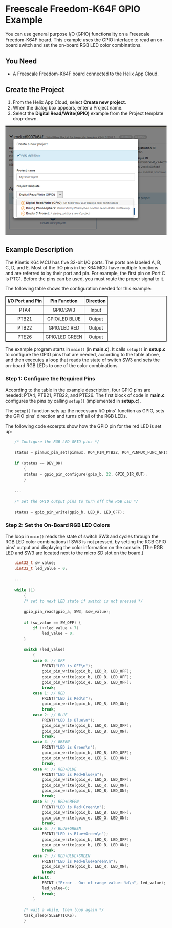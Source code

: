 <style>
table, th, td {
    border: 1px solid black;
    border-collapse: collapse;
}
th, td {
    padding: 5px;
}
</style>

# Freescale Freedom-K64F GPIO Example

You can use general purpose I/O (GPIO) functionality on a Freescale Freedom-K64F board. This example uses the GPIO interface to read an on-board switch and set the on-board RGB LED color combinations.

## You Need

* A Freescale Freedom-K64F board connected to the Helix App Cloud.

## Create the Project

1. From the Helix App Cloud, select **Create new project**.
2. When the dialog box appears, enter a Project name.
3. Select the **Digital Read/Write(GPIO)** example from the Project template drop-down.

![](./projCreate.png)

## Example Description

The Kinetis K64 MCU has five 32-bit I/O ports. The ports are labeled A, B, C, D, and E.  Most of the I/O pins in the K64 MCU have multiple functions and are referred to by their port and pin. For example, the first pin on Port C is PTC1. Before the pins can be used, you must route the proper signal to it.

The following table shows the configuration needed for this example:

| I/O Port and Pin | Pin Function | Direction |
|:----------------:|:------------:|:---------:|
|      PTA4        |GPIO/SW3      |  Input    |
|      PTB21       |GPIO/LED BLUE |  Output   |
|      PTB22       |GPIO/LED RED  |  Output   |
|      PTE26       |GPIO/LED GREEN|  Output   |

The example program starts in `main()` (in **main.c**). It calls `setup()` in **setup.c** to configure the GPIO pins that are needed, according to the table above, and then executes a loop that reads the state of switch SW3 and sets the on-board RGB LEDs to one of the color combinations.

### Step 1: Configure the Required Pins

According to the table in the example description, four GPIO pins are needed: PTA4, PTB21, PTB22, and PTE26. The first block of code in **main.c** configures the pins by calling `setup()` (implemented in **setup.c**).

The `setup()` function sets up the necessary I/O pins' function as GPIO, sets the GPIO pins' direction and turns off all of the RGB LEDs.

The following code excerpts show how the GPIO pin for the red LED is set up:

``` cpp
    /* Configure the RGB LED GPIO pins */

    status = pinmux_pin_set(pinmux, K64_PIN_PTB22, K64_PINMUX_FUNC_GPIO);

    if (status == DEV_OK)
        {
		status = gpio_pin_configure(gpio_b, 22, GPIO_DIR_OUT);
        }

    ...

    /* Set the GPIO output pins to turn off the RGB LED */

    status = gpio_pin_write(gpio_b, LED_R, LED_OFF);

```

### Step 2: Set the On-Board RGB LED Colors

The loop in `main()` reads the state of switch SW3 and cycles through the RGB LED color combinations if SW3 is not pressed, by setting the RGB GPIO pins' output and displaying the color information on the console. (The RGB LED and SW3 are located next to the micro SD slot on the board.)

``` cpp
    uint32_t sw_value;
    uint32_t led_value = 0;

    ...

    while (1)
        {
        /* set to next LED state if switch is not pressed */

        gpio_pin_read(gpio_a, SW3, &sw_value);

        if (sw_value == SW_OFF) {
            if (++led_value > 7)
                led_value = 0;
        }

        switch (led_value)
            {
            case 0: // OFF
                PRINT("LED is OFF\n");
                gpio_pin_write(gpio_b, LED_R, LED_OFF);
                gpio_pin_write(gpio_b, LED_B, LED_OFF);
                gpio_pin_write(gpio_e, LED_G, LED_OFF);
                break;
            case 1: // RED
                PRINT("LED is Red\n");
                gpio_pin_write(gpio_b, LED_R, LED_ON);
                break;
            case 2: // BLUE
                PRINT("LED is Blue\n");
                gpio_pin_write(gpio_b, LED_R, LED_OFF);
                gpio_pin_write(gpio_b, LED_B, LED_ON);
                break;
            case 3: // GREEN
                PRINT("LED is Green\n");
                gpio_pin_write(gpio_b, LED_B, LED_OFF);
                gpio_pin_write(gpio_e, LED_G, LED_ON);
                break;
            case 4: // RED+BLUE
                PRINT("LED is Red+Blue\n");
                gpio_pin_write(gpio_e, LED_G, LED_OFF);
                gpio_pin_write(gpio_b, LED_R, LED_ON);
                gpio_pin_write(gpio_b, LED_B, LED_ON);
                break;
            case 5: // RED+GREEN
                PRINT("LED is Red+Green\n");
                gpio_pin_write(gpio_b, LED_B, LED_OFF);
                gpio_pin_write(gpio_e, LED_G, LED_ON);
                break;
            case 6: // BLUE+GREEN
                PRINT("LED is Blue+Green\n");
                gpio_pin_write(gpio_b, LED_R, LED_OFF);
                gpio_pin_write(gpio_b, LED_B, LED_ON);
                break;
            case 7: // RED+BLUE+GREEN
                PRINT("LED is Red+Blue+Green\n");
                gpio_pin_write(gpio_b, LED_R, LED_ON);
                break;
            default:
                PRINT ("Error - Out of range value: %d\n", led_value);
                led_value=0;
                break;
            }

        /* wait a while, then loop again */
        task_sleep(SLEEPTICKS);
        }
```

